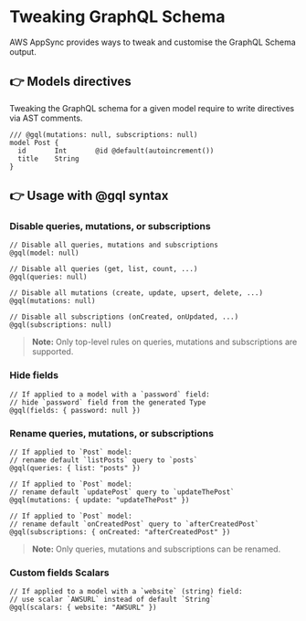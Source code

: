# Tweaking GraphQL Schema

AWS AppSync provides ways to tweak and customise the GraphQL Schema output.

## 👉 Models directives

Tweaking the GraphQL schema for a given model require to write directives via AST comments.

```prisma
/// @gql(mutations: null, subscriptions: null)
model Post {
  id       Int       @id @default(autoincrement())
  title    String
}
```

## 👉 Usage with @gql syntax

### Disable queries, mutations, or subscriptions

```prisma
// Disable all queries, mutations and subscriptions
@gql(model: null)

// Disable all queries (get, list, count, ...)
@gql(queries: null)

// Disable all mutations (create, update, upsert, delete, ...)
@gql(mutations: null)

// Disable all subscriptions (onCreated, onUpdated, ...)
@gql(subscriptions: null)
```

> **Note:** Only top-level rules on queries, mutations and subscriptions are supported.

### Hide fields

```prisma
// If applied to a model with a `password` field:
// hide `password` field from the generated Type
@gql(fields: { password: null })
```

### Rename queries, mutations, or subscriptions

```prisma
// If applied to `Post` model:
// rename default `listPosts` query to `posts`
@gql(queries: { list: "posts" })

// If applied to `Post` model:
// rename default `updatePost` query to `updateThePost`
@gql(mutations: { update: "updateThePost" })

// If applied to `Post` model:
// rename default `onCreatedPost` query to `afterCreatedPost`
@gql(subscriptions: { onCreated: "afterCreatedPost" })
```

> **Note:** Only queries, mutations and subscriptions can be renamed.

### Custom fields Scalars

```prisma
// If applied to a model with a `website` (string) field:
// use scalar `AWSURL` instead of default `String`
@gql(scalars: { website: "AWSURL" })
```
